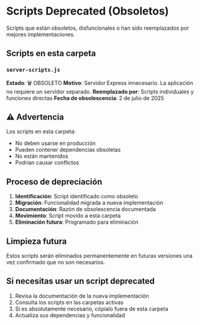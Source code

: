 # Scripts Deprecated (Obsoletos)

Scripts que están obsoletos, disfuncionales o han sido reemplazados por mejores implementaciones.

## Scripts en esta carpeta

### `server-scripts.js`
**Estado**: 🗑️ OBSOLETO
**Motivo**: Servidor Express innecesario. La aplicación no requiere un servidor separado.
**Reemplazado por**: Scripts individuales y funciones directas
**Fecha de obsolescencia**: 2 de julio de 2025

## ⚠️ Advertencia

Los scripts en esta carpeta:
- No deben usarse en producción
- Pueden contener dependencias obsoletas
- No están mantenidos
- Podrían causar conflictos

## Proceso de depreciación

1. **Identificación**: Script identificado como obsoleto
2. **Migración**: Funcionalidad migrada a nueva implementación
3. **Documentación**: Razón de obsolescencia documentada
4. **Movimiento**: Script movido a esta carpeta
5. **Eliminación futura**: Programado para eliminación

## Limpieza futura

Estos scripts serán eliminados permanentemente en futuras versiones una vez confirmado que no son necesarios.

## Si necesitas usar un script deprecated

1. Revisa la documentación de la nueva implementación
2. Consulta los scripts en las carpetas activas
3. Si es absolutamente necesario, cópialo fuera de esta carpeta
4. Actualiza sus dependencias y funcionalidad
